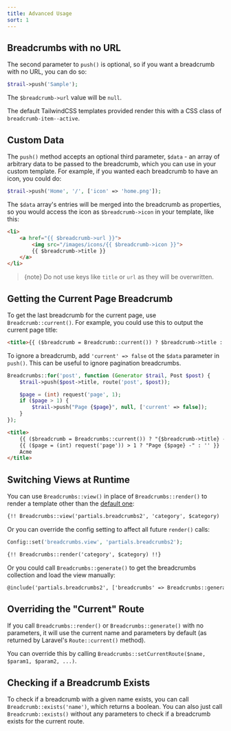 ```yaml
---
title: Advanced Usage
sort: 1
---
```


## Breadcrumbs with no URL

The second parameter to `push()` is optional, so if you want a breadcrumb with no URL, you can do so:

```php
$trail->push('Sample');
```

The `$breadcrumb->url` value will be `null`.

The default TailwindCSS templates provided render this with a CSS class of `breadcrumb-item--active`.

## Custom Data

The `push()` method accepts an optional third parameter, `$data` - an array of arbitrary data to be passed to the breadcrumb,
which you can use in your custom template. For example, if you wanted each breadcrumb to have an icon, you could do:

```php
$trail->push('Home', '/', ['icon' => 'home.png']);
```

The `$data` array's entries will be merged into the breadcrumb as properties, so you would access the icon as `$breadcrumb->icon` in your
template, like this:

```html
<li>
    <a href="{{ $breadcrumb->url }}">
        <img src="/images/icons/{{ $breadcrumb->icon }}">
        {{ $breadcrumb->title }}
    </a>
</li>
```

> {note} Do not use keys like `title` or `url` as they will be overwritten.

## Getting the Current Page Breadcrumb

To get the last breadcrumb for the current page, use `Breadcrumb::current()`. For example, you could use this to
output the current page title:

```html
<title>{{ ($breadcrumb = Breadcrumb::current()) ? $breadcrumb->title : 'Fallback Title'  }}</title>
```

To ignore a breadcrumb, add `'current' => false` ot the `$data` parameter in `push()`. This can be useful to ignore pagination breadcrumbs.

```php
Breadcrumbs::for('post', function (Generator $trail, Post $post) {
    $trail->push($post->title, route('post', $post));

    $page = (int) request('page', 1);
    if ($page > 1) {
        $trail->push("Page {$page}", null, ['current' => false]);
    }
});
```

```html
<title>
    {{ ($breadcrumb = Breadcrumbs::current()) ? "{$breadcrumb->title} -" : '' }}
    {{ ($page = (int) request('page')) > 1 ? "Page {$page} -" : '' }}
    Acme
</title>
```

## Switching Views at Runtime
You can use `Breadcrumbs::view()` in place of `Breadcrumbs::render()` to render a template other than the [default one](/docs/laravel-breadcrumbs/{version}usage/basic-usage#choose-a-template):

```html
{!! Breadcrumbs::view('partials.breadcrumbs2', 'category', $category) !!}
```

Or you can override the config setting to affect all future `render()` calls:

```php
Config::set('breadcrumbs.view', 'partials.breadcrumbs2');
```

```html
{!! Breadcrumbs::render('category', $category) !!}
```

Or you could call `Breadcrumbs::generate()` to get the breadcrumbs collection and load the view manually:

```html
@include('partials.breadcrumbs2', ['breadcrumbs' => Breadcrumbs::generate('category', $category)])
```

## Overriding the "Current" Route

If you call `Breadcrumbs::render()` or `Breadcrumbs::generate()` with no parameters, it will use the current
name and parameters by default (as returned by Laravel's `Route::current()` method).

You can override this by calling `Breadcrumbs::setCurrentRoute($name, $param1, $param2, ...)`.

## Checking if a Breadcrumb Exists

To check if a breadcrumb with a given name exists, you can call `Breadcrumb::exists('name')`, which returns a boolean.
You can also just call `Breadcrumb::exists()` without any parameters to check if a breadcrumb exists for the current route.
